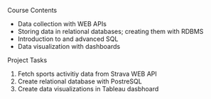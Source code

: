 Course Contents
- Data collection with WEB APIs
- Storing data in relational databases; creating them with RDBMS
- Introduction to and advanced SQL
- Data visualization with dashboards

Project Tasks
1. Fetch sports activitiy data from Strava WEB API
2. Create relational database with PostreSQL
3. Create data visualizations in Tableau dasbhoard
